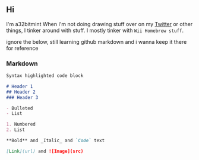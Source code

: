 ## Hi
I'm a32bitmint
When I'm not doing drawing stuff over on my [Twitter](https://www.twitter.com/a32bitmint) or other things, I tinker around with stuff.
I mostly tinker with `Wii Homebrew stuff`.

ignore the below, still learning github markdown and i wanna keep it there for reference


### Markdown
```markdown
Syntax highlighted code block

# Header 1
## Header 2
### Header 3

- Bulleted
- List

1. Numbered
2. List

**Bold** and _Italic_ and `Code` text

[Link](url) and ![Image](src)
```
